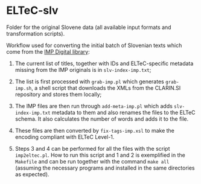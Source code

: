 # ELTeC-slv

Folder for the original Slovene data (all available input formats and transformation scripts).

Workflow used for converting the initial batch of Slovenian texts which come from the [IMP Digital library](http://nl.ijs.si/imp/index-en.html):

1. The current list of titles, together with IDs and ELTeC-specific metadata missing from the IMP originals is in `slv-index-imp.txt`;

2. The list is first processed with `grab-imp.pl` which generates `grab-imp.sh`, a shell script that downloads the XMLs from the CLARIN.SI repository and stores them locally;

3. The IMP files are then run through `add-meta-imp.pl` which adds `slv-index-imp.txt` metadata to them and also renames the files to the ELTeC schema. It also calculates the number of words and adds it to the file.

4. These files are then converted by `fix-tags-imp.xsl` to make the encoding compliant with ELTeC Level-1.

5. Steps 3 and 4 can be performed for all the files with the script `imp2eltec.pl`. How to run this script and 1 and 2 is exemplified in the `Makefile` and can be run together with the command `make all` (assuming the necessary programs and installed in the same directories as expected).
